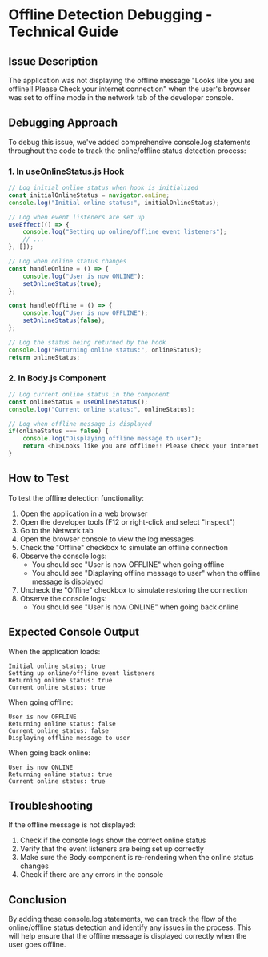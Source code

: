 # Offline Detection Debugging - Technical Guide

## Issue Description
The application was not displaying the offline message "Looks like you are offline!! Please Check your internet connection" when the user's browser was set to offline mode in the network tab of the developer console.

## Debugging Approach
To debug this issue, we've added comprehensive console.log statements throughout the code to track the online/offline status detection process:

### 1. In useOnlineStatus.js Hook
```javascript
// Log initial online status when hook is initialized
const initialOnlineStatus = navigator.onLine;
console.log("Initial online status:", initialOnlineStatus);

// Log when event listeners are set up
useEffect(() => {
    console.log("Setting up online/offline event listeners");
    // ...
}, []);

// Log when online status changes
const handleOnline = () => {
    console.log("User is now ONLINE");
    setOnlineStatus(true);
};

const handleOffline = () => {
    console.log("User is now OFFLINE");
    setOnlineStatus(false);
};

// Log the status being returned by the hook
console.log("Returning online status:", onlineStatus);
return onlineStatus;
```

### 2. In Body.js Component
```javascript
// Log current online status in the component
const onlineStatus = useOnlineStatus();
console.log("Current online status:", onlineStatus);

// Log when offline message is displayed
if(onlineStatus === false) {
    console.log("Displaying offline message to user");
    return <h1>Looks like you are offline!! Please Check your internet connection</h1>
}
```

## How to Test
To test the offline detection functionality:

1. Open the application in a web browser
2. Open the developer tools (F12 or right-click and select "Inspect")
3. Go to the Network tab
4. Open the browser console to view the log messages
5. Check the "Offline" checkbox to simulate an offline connection
6. Observe the console logs:
   - You should see "User is now OFFLINE" when going offline
   - You should see "Displaying offline message to user" when the offline message is displayed
7. Uncheck the "Offline" checkbox to simulate restoring the connection
8. Observe the console logs:
   - You should see "User is now ONLINE" when going back online

## Expected Console Output
When the application loads:
```
Initial online status: true
Setting up online/offline event listeners
Returning online status: true
Current online status: true
```

When going offline:
```
User is now OFFLINE
Returning online status: false
Current online status: false
Displaying offline message to user
```

When going back online:
```
User is now ONLINE
Returning online status: true
Current online status: true
```

## Troubleshooting
If the offline message is not displayed:
1. Check if the console logs show the correct online status
2. Verify that the event listeners are being set up correctly
3. Make sure the Body component is re-rendering when the online status changes
4. Check if there are any errors in the console

## Conclusion
By adding these console.log statements, we can track the flow of the online/offline status detection and identify any issues in the process. This will help ensure that the offline message is displayed correctly when the user goes offline.